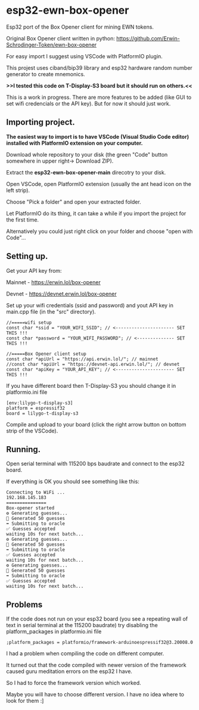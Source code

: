 # esp32-ewn-box-opener
Esp32 port of the Box Opener client for mining EWN tokens.

Original Box Opener client written in python: https://github.com/Erwin-Schrodinger-Token/ewn-box-opener

For easy import I suggest using VSCode with PlatformIO plugin.

This projest uses ciband/bip39 library and esp32 hardware random number generator to create mnemonics.

**>>I tested this code on T-Display-S3 board but it should run on others.<<**

This is a work in progress. There are more features to be added (like GUI to set wifi credencials or the API key).
But for now it should just work.

## Importing project.
**The easiest way to import is to have VSCode (Visual Studio Code editor) installed with PlatformIO extension on your computer.**

Download whole repository to your disk (the green "Code" button somewhere in upper right-> Download ZIP).

Extract the **esp32-ewn-box-opener-main** direcotry to your disk.

Open VSCode, open PlatformIO extension (usually the ant head icon on the left strip).

Choose "Pick a folder" and open your extracted folder.

Let PlatformIO do its thing, it can take a while if you import the project for the first time.

Alternatively you could just right click on your folder and choose "open with Code"...

## Setting up.
Get your API key from:

Mainnet - https://erwin.lol/box-opener

Devnet - https://devnet.erwin.lol/box-opener

Set up your wifi credentials (ssid and password) and yout API key in main.cpp file (in the "src" directory).
```
//=====wifi setup
const char *ssid = "YOUR_WIFI_SSID"; // <---------------------- SET THIS !!!
const char *password = "YOUR_WIFI_PASSWORD"; // <-------------- SET THIS !!!

//=====Box Opener client setup
const char *apiUrl = "https://api.erwin.lol/"; // mainnet
//const char *apiUrl = "https://devnet-api.erwin.lol/"; // devnet
const char *apiKey = "YOUR_API_KEY"; // <---------------------- SET THIS !!!
```

If you have different board then T-Display-S3 you should change it in platformio.ini file
```
[env:lilygo-t-display-s3]
platform = espressif32
board = lilygo-t-display-s3
```

Compile and upload to your board (click the right arrow button on bottom strip of the VSCode).

## Running.
Open serial terminal with 115200 bps baudrate and connect to the esp32 board.

If everything is OK you should see something like this:
```
Connecting to WiFi ...
192.168.145.183
===============
Box-opener started
⚙️ Generating guesses...
🔑️ Generated 50 guesses
➡️ Submitting to oracle
✅ Guesses accepted
waiting 10s for next batch...
⚙️ Generating guesses...
🔑️ Generated 50 guesses
➡️ Submitting to oracle
✅ Guesses accepted
waiting 10s for next batch...
⚙️ Generating guesses...
🔑️ Generated 50 guesses
➡️ Submitting to oracle
✅ Guesses accepted
waiting 10s for next batch...
```
## Problems
If the code does not run on your esp32 board (you see a repeating wall of text in serial terminal at the 115200 baudrate) try disabling the platform_packages in platformio.ini file
```
;platform_packages = platformio/framework-arduinoespressif32@3.20008.0
```
I had a problem when compiling the code on different computer.

It turned out that the code compiled with newer version of the framework caused guru meditation errors on the esp32 I have.

So I had to force the framework version which worked.

Maybe you will have to choose different version. I have no idea where to look for them :]

